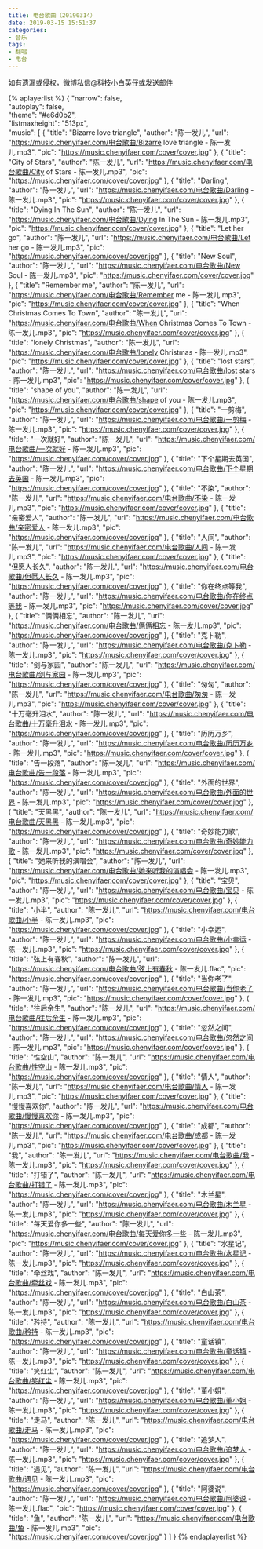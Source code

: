 ```yaml
---
title: 电台歌曲（20190314）
date: 2019-03-15 15:51:37
categories:
- 音乐
tags:
- 翻唱
- 电台
---
```


如有遗漏或侵权，微博私信<a href="https://weibo.com/kjxbyz" target="_blank">@科技小白英仔</a>或<a href="mailto:me@chenyifaer.com" target="_blank">发送邮件</a>

{% aplayerlist %}
{
    "narrow": false,                          
    "autoplay": false,                         
    "theme": "#e6d0b2",	  
    "listmaxheight": "513px",                    
    "music": [
        {
            "title": "Bizarre love triangle",
            "author": "陈一发儿",
            "url": "https://music.chenyifaer.com/电台歌曲/Bizarre love triangle - 陈一发儿.mp3",
            "pic": "https://music.chenyifaer.com/cover/cover.jpg"
        },
        {
            "title": "City of Stars",
            "author": "陈一发儿",
            "url": "https://music.chenyifaer.com/电台歌曲/City of Stars - 陈一发儿.mp3",
            "pic": "https://music.chenyifaer.com/cover/cover.jpg"
        },
        {
            "title": "Darling",
            "author": "陈一发儿",
            "url": "https://music.chenyifaer.com/电台歌曲/Darling - 陈一发儿.mp3",
            "pic": "https://music.chenyifaer.com/cover/cover.jpg"
        },
        {
            "title": "Dying In The Sun",
            "author": "陈一发儿",
            "url": "https://music.chenyifaer.com/电台歌曲/Dying In The Sun - 陈一发儿.mp3",
            "pic": "https://music.chenyifaer.com/cover/cover.jpg"
        },
        {
            "title": "Let her go",
            "author": "陈一发儿",
            "url": "https://music.chenyifaer.com/电台歌曲/Let her go - 陈一发儿.mp3",
            "pic": "https://music.chenyifaer.com/cover/cover.jpg"
        },
        {
            "title": "New Soul",
            "author": "陈一发儿",
            "url": "https://music.chenyifaer.com/电台歌曲/New Soul - 陈一发儿.mp3",
            "pic": "https://music.chenyifaer.com/cover/cover.jpg"
        },
        {
            "title": "Remember me",
            "author": "陈一发儿",
            "url": "https://music.chenyifaer.com/电台歌曲/Remember me - 陈一发儿.mp3",
            "pic": "https://music.chenyifaer.com/cover/cover.jpg"
        },
        {
            "title": "When Christmas Comes To Town",
            "author": "陈一发儿",
            "url": "https://music.chenyifaer.com/电台歌曲/When Christmas Comes To Town - 陈一发儿.mp3",
            "pic": "https://music.chenyifaer.com/cover/cover.jpg"
        },
        {
            "title": "lonely Christmas",
            "author": "陈一发儿",
            "url": "https://music.chenyifaer.com/电台歌曲/lonely Christmas - 陈一发儿.mp3",
            "pic": "https://music.chenyifaer.com/cover/cover.jpg"
        },
        {
            "title": "lost stars",
            "author": "陈一发儿",
            "url": "https://music.chenyifaer.com/电台歌曲/lost stars - 陈一发儿.mp3",
            "pic": "https://music.chenyifaer.com/cover/cover.jpg"
        },
        {
            "title": "shape of you",
            "author": "陈一发儿",
            "url": "https://music.chenyifaer.com/电台歌曲/shape of you - 陈一发儿.mp3",
            "pic": "https://music.chenyifaer.com/cover/cover.jpg"
        },
        {
            "title": "一剪梅",
            "author": "陈一发儿",
            "url": "https://music.chenyifaer.com/电台歌曲/一剪梅 - 陈一发儿.mp3",
            "pic": "https://music.chenyifaer.com/cover/cover.jpg"
        },
        {
            "title": "一次就好",
            "author": "陈一发儿",
            "url": "https://music.chenyifaer.com/电台歌曲/一次就好 - 陈一发儿.mp3",
            "pic": "https://music.chenyifaer.com/cover/cover.jpg"
        },
        {
            "title": "下个星期去英国",
            "author": "陈一发儿",
            "url": "https://music.chenyifaer.com/电台歌曲/下个星期去英国 - 陈一发儿.mp3",
            "pic": "https://music.chenyifaer.com/cover/cover.jpg"
        },
        {
            "title": "不染",
            "author": "陈一发儿",
            "url": "https://music.chenyifaer.com/电台歌曲/不染 - 陈一发儿.mp3",
            "pic": "https://music.chenyifaer.com/cover/cover.jpg"
        },
        {
            "title": "亲密爱人",
            "author": "陈一发儿",
            "url": "https://music.chenyifaer.com/电台歌曲/亲密爱人 - 陈一发儿.mp3",
            "pic": "https://music.chenyifaer.com/cover/cover.jpg"
        },
        {
            "title": "人间",
            "author": "陈一发儿",
            "url": "https://music.chenyifaer.com/电台歌曲/人间 - 陈一发儿.mp3",
            "pic": "https://music.chenyifaer.com/cover/cover.jpg"
        },
        {
            "title": "但愿人长久",
            "author": "陈一发儿",
            "url": "https://music.chenyifaer.com/电台歌曲/但愿人长久 - 陈一发儿.mp3",
            "pic": "https://music.chenyifaer.com/cover/cover.jpg"
        },
        {
            "title": "你在终点等我",
            "author": "陈一发儿",
            "url": "https://music.chenyifaer.com/电台歌曲/你在终点等我 - 陈一发儿.mp3",
            "pic": "https://music.chenyifaer.com/cover/cover.jpg"
        },
        {
            "title": "俩俩相忘",
            "author": "陈一发儿",
            "url": "https://music.chenyifaer.com/电台歌曲/俩俩相忘 - 陈一发儿.mp3",
            "pic": "https://music.chenyifaer.com/cover/cover.jpg"
        },
        {
            "title": "克卜勒",
            "author": "陈一发儿",
            "url": "https://music.chenyifaer.com/电台歌曲/克卜勒 - 陈一发儿.mp3",
            "pic": "https://music.chenyifaer.com/cover/cover.jpg"
        },
        {
            "title": "剑与家园",
            "author": "陈一发儿",
            "url": "https://music.chenyifaer.com/电台歌曲/剑与家园 - 陈一发儿.mp3",
            "pic": "https://music.chenyifaer.com/cover/cover.jpg"
        },
        {
            "title": "匆匆",
            "author": "陈一发儿",
            "url": "https://music.chenyifaer.com/电台歌曲/匆匆 - 陈一发儿.mp3",
            "pic": "https://music.chenyifaer.com/cover/cover.jpg"
        },
        {
            "title": "十万毫升泪水",
            "author": "陈一发儿",
            "url": "https://music.chenyifaer.com/电台歌曲/十万毫升泪水 - 陈一发儿.mp3",
            "pic": "https://music.chenyifaer.com/cover/cover.jpg"
        },
        {
            "title": "历历万乡",
            "author": "陈一发儿",
            "url": "https://music.chenyifaer.com/电台歌曲/历历万乡 - 陈一发儿.mp3",
            "pic": "https://music.chenyifaer.com/cover/cover.jpg"
        },
        {
            "title": "告一段落",
            "author": "陈一发儿",
            "url": "https://music.chenyifaer.com/电台歌曲/告一段落 - 陈一发儿.mp3",
            "pic": "https://music.chenyifaer.com/cover/cover.jpg"
        },
        {
            "title": "外面的世界",
            "author": "陈一发儿",
            "url": "https://music.chenyifaer.com/电台歌曲/外面的世界 - 陈一发儿.mp3",
            "pic": "https://music.chenyifaer.com/cover/cover.jpg"
        },
        {
            "title": "天黑黑",
            "author": "陈一发儿",
            "url": "https://music.chenyifaer.com/电台歌曲/天黑黑 - 陈一发儿.mp3",
            "pic": "https://music.chenyifaer.com/cover/cover.jpg"
        },
        {
            "title": "奇妙能力歌",
            "author": "陈一发儿",
            "url": "https://music.chenyifaer.com/电台歌曲/奇妙能力歌 - 陈一发儿.mp3",
            "pic": "https://music.chenyifaer.com/cover/cover.jpg"
        },
        {
            "title": "她来听我的演唱会",
            "author": "陈一发儿",
            "url": "https://music.chenyifaer.com/电台歌曲/她来听我的演唱会 - 陈一发儿.mp3",
            "pic": "https://music.chenyifaer.com/cover/cover.jpg"
        },
        {
            "title": "宝贝",
            "author": "陈一发儿",
            "url": "https://music.chenyifaer.com/电台歌曲/宝贝 - 陈一发儿.mp3",
            "pic": "https://music.chenyifaer.com/cover/cover.jpg"
        },
        {
            "title": "小半",
            "author": "陈一发儿",
            "url": "https://music.chenyifaer.com/电台歌曲/小半 - 陈一发儿.mp3",
            "pic": "https://music.chenyifaer.com/cover/cover.jpg"
        },
        {
            "title": "小幸运",
            "author": "陈一发儿",
            "url": "https://music.chenyifaer.com/电台歌曲/小幸运 - 陈一发儿.mp3",
            "pic": "https://music.chenyifaer.com/cover/cover.jpg"
        },
        {
            "title": "弦上有春秋",
            "author": "陈一发儿",
            "url": "https://music.chenyifaer.com/电台歌曲/弦上有春秋 - 陈一发儿.flac",
            "pic": "https://music.chenyifaer.com/cover/cover.jpg"
        },
        {
            "title": "当你老了",
            "author": "陈一发儿",
            "url": "https://music.chenyifaer.com/电台歌曲/当你老了 - 陈一发儿.mp3",
            "pic": "https://music.chenyifaer.com/cover/cover.jpg"
        },
        {
            "title": "往后余生",
            "author": "陈一发儿",
            "url": "https://music.chenyifaer.com/电台歌曲/往后余生 - 陈一发儿.mp3",
            "pic": "https://music.chenyifaer.com/cover/cover.jpg"
        },
        {
            "title": "忽然之间",
            "author": "陈一发儿",
            "url": "https://music.chenyifaer.com/电台歌曲/忽然之间 - 陈一发儿.mp3",
            "pic": "https://music.chenyifaer.com/cover/cover.jpg"
        },
        {
            "title": "性空山",
            "author": "陈一发儿",
            "url": "https://music.chenyifaer.com/电台歌曲/性空山 - 陈一发儿.mp3",
            "pic": "https://music.chenyifaer.com/cover/cover.jpg"
        },
        {
            "title": "情人",
            "author": "陈一发儿",
            "url": "https://music.chenyifaer.com/电台歌曲/情人 - 陈一发儿.mp3",
            "pic": "https://music.chenyifaer.com/cover/cover.jpg"
        },
        {
            "title": "慢慢喜欢你",
            "author": "陈一发儿",
            "url": "https://music.chenyifaer.com/电台歌曲/慢慢喜欢你 - 陈一发儿.mp3",
            "pic": "https://music.chenyifaer.com/cover/cover.jpg"
        },
        {
            "title": "成都",
            "author": "陈一发儿",
            "url": "https://music.chenyifaer.com/电台歌曲/成都 - 陈一发儿.mp3",
            "pic": "https://music.chenyifaer.com/cover/cover.jpg"
        },
        {
            "title": "我",
            "author": "陈一发儿",
            "url": "https://music.chenyifaer.com/电台歌曲/我 - 陈一发儿.mp3",
            "pic": "https://music.chenyifaer.com/cover/cover.jpg"
        },
        {
            "title": "打错了",
            "author": "陈一发儿",
            "url": "https://music.chenyifaer.com/电台歌曲/打错了 - 陈一发儿.mp3",
            "pic": "https://music.chenyifaer.com/cover/cover.jpg"
        },
        {
            "title": "木兰星",
            "author": "陈一发儿",
            "url": "https://music.chenyifaer.com/电台歌曲/木兰星 - 陈一发儿.mp3",
            "pic": "https://music.chenyifaer.com/cover/cover.jpg"
        },
        {
            "title": "每天爱你多一些",
            "author": "陈一发儿",
            "url": "https://music.chenyifaer.com/电台歌曲/每天爱你多一些 - 陈一发儿.mp3",
            "pic": "https://music.chenyifaer.com/cover/cover.jpg"
        },
        {
            "title": "水星记",
            "author": "陈一发儿",
            "url": "https://music.chenyifaer.com/电台歌曲/水星记 - 陈一发儿.mp3",
            "pic": "https://music.chenyifaer.com/cover/cover.jpg"
        },
        {
            "title": "牵丝戏",
            "author": "陈一发儿",
            "url": "https://music.chenyifaer.com/电台歌曲/牵丝戏 - 陈一发儿.mp3",
            "pic": "https://music.chenyifaer.com/cover/cover.jpg"
        },
        {
            "title": "白山茶",
            "author": "陈一发儿",
            "url": "https://music.chenyifaer.com/电台歌曲/白山茶 - 陈一发儿.mp3",
            "pic": "https://music.chenyifaer.com/cover/cover.jpg"
        },
        {
            "title": "矜持",
            "author": "陈一发儿",
            "url": "https://music.chenyifaer.com/电台歌曲/矜持 - 陈一发儿.mp3",
            "pic": "https://music.chenyifaer.com/cover/cover.jpg"
        },
        {
            "title": "童话镇",
            "author": "陈一发儿",
            "url": "https://music.chenyifaer.com/电台歌曲/童话镇 - 陈一发儿.mp3",
            "pic": "https://music.chenyifaer.com/cover/cover.jpg"
        },
        {
            "title": "笑红尘",
            "author": "陈一发儿",
            "url": "https://music.chenyifaer.com/电台歌曲/笑红尘 - 陈一发儿.mp3",
            "pic": "https://music.chenyifaer.com/cover/cover.jpg"
        },
        {
            "title": "董小姐",
            "author": "陈一发儿",
            "url": "https://music.chenyifaer.com/电台歌曲/董小姐 - 陈一发儿.mp3",
            "pic": "https://music.chenyifaer.com/cover/cover.jpg"
        },
        {
            "title": "走马",
            "author": "陈一发儿",
            "url": "https://music.chenyifaer.com/电台歌曲/走马 - 陈一发儿.mp3",
            "pic": "https://music.chenyifaer.com/cover/cover.jpg"
        },
        {
            "title": "追梦人",
            "author": "陈一发儿",
            "url": "https://music.chenyifaer.com/电台歌曲/追梦人 - 陈一发儿.mp3",
            "pic": "https://music.chenyifaer.com/cover/cover.jpg"
        },
        {
            "title": "遇见",
            "author": "陈一发儿",
            "url": "https://music.chenyifaer.com/电台歌曲/遇见 - 陈一发儿.mp3",
            "pic": "https://music.chenyifaer.com/cover/cover.jpg"
        },
        {
            "title": "阿婆说",
            "author": "陈一发儿",
            "url": "https://music.chenyifaer.com/电台歌曲/阿婆说 - 陈一发儿.flac",
            "pic": "https://music.chenyifaer.com/cover/cover.jpg"
        },
        {
            "title": "鱼",
            "author": "陈一发儿",
            "url": "https://music.chenyifaer.com/电台歌曲/鱼 - 陈一发儿.mp3",
            "pic": "https://music.chenyifaer.com/cover/cover.jpg"
        }
    ]
}
{% endaplayerlist %}
